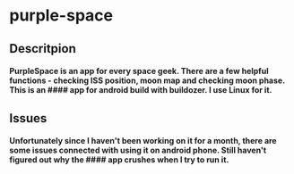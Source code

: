 # purple-space
## Descritpion
#### PurpleSpace is an app for every space geek. There are a few helpful functions - **checking ISS position**, **moon map** and **checking moon phase**. This is an #### app for android build with buildozer. I use Linux for it.
## Issues
#### Unfortunately since I haven't been working on it for a month, there are some issues connected with using it on android phone. Still haven't figured out why the #### app crushes when I try to run it.
